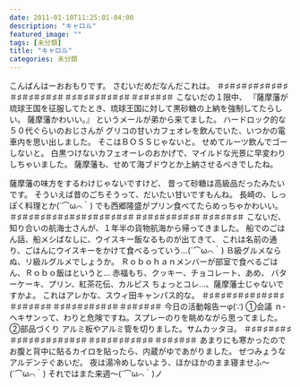 ```yaml
---
date: 2011-01-10T11:25:01-04:00
description: "キャロル"
featured_image: ""
tags: [未分類]
title: "キャロル"
categories: 未分類
---
```


こんばんはーおおもりです。
さむいだめだなんだこれは。
＃♯＃♯＃♯＃♯＃♯＃♯＃♯＃♯＃♯＃♯＃＃♯＃♯＃♯＃♯＃♯＃＃♯＃♯＃♯＃
こないだの１限中、
『薩摩藩が琉球王国を征服してたとき、琉球王国に対して黒砂糖の上納を強制してたらしい。
薩摩藩かわいい。』
というメールが弟から来てました。
ハードロック的な５０代ぐらいのおじさんが
グリコの甘いカフェオレを飲んでいた、いつかの電車内を思い出しました。
そこはＢＯＳＳじゃないと。
せめてルーツ飲んでゴーしないと。
白黒つけないカフェオーレのおかげで、マイルドな光景に早変わりしちゃいました。
 薩摩藩も、せめて海ブドウとか上納させるべきでしたね。
 
 薩摩藩の味方をするわけじゃないですけど、
昔って砂糖は高級品だったみたいです。
そういえば昔のごちそうって、だいたい甘いですもんね。
長崎の、しっぽく料理とか(´⌒ω⌒｀)
でも西郷隆盛がプリン食べてたらめっちゃかわいい。
 ＃♯＃♯＃♯＃♯＃♯＃♯＃♯＃♯＃♯＃♯＃＃♯＃♯＃♯＃♯＃♯＃＃♯＃♯＃♯＃
こないだ、知り合いの航海士さんが、１年半の貨物航海から帰ってきました。
船でのごはん話、船メシばなしに、ウイスキー飯なるものが出てきて、
これは名前の通り、ごはんにウイスキーをかけて食べるっていう…(´⌒ω⌒｀)
Ｂ級グルメならぬ、リ級ルグルメでしょうか。
 Ｒｏｂｏｈａｎメンバーが部室で食べるごはん、Ｒｏｂｏ飯はというと…
赤福もち、クッキー、チョコレート、あめ、
バターケーキ、プリン、紅茶花伝、カルピス
 ちょっとコレ…、薩摩藩士じゃないですかよ。
これはアレかな、スウィ田キャンパス的な。
 ＃♯＃♯＃♯＃♯＃♯＃♯＃♯＃♯＃♯＃♯＃＃♯＃♯＃♯＃♯＃♯＃＃♯＃♯＃♯＃
今日の活動報告ーφ(∵)
①会議
ｎ-ヘキサンって、わりと危険ですね。スプレーのりを眺めながら思ってました。
②部品づくり
アルミ板やアルミ管を切りました。サムカッタヨ。
＃♯＃♯＃♯＃♯＃♯＃♯＃♯＃♯＃♯＃♯＃＃♯＃♯＃♯＃♯＃♯＃＃♯＃♯＃♯＃
あまりにも寒かったので
お腹と背中に貼るカイロを貼ったら、内蔵がゆであがりました。
ぜつみょうなアルデンテぐあいだ。
夜は湯冷めしないよう、ほかほかのまま寝ませふ～(´⌒ω⌒｀)
それではまた来週～(´⌒ω⌒｀)ノ
